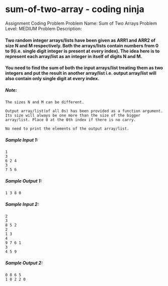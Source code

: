 # sum-of-two-array - coding ninja

Assignment Coding Problem
Problem Name: Sum of Two Arrays 
Problem Level: MEDIUM
Problem Description: 
#### Two random integer arrays/lists have been given as ARR1 and ARR2 of size N and M respectively. Both the arrays/lists contain numbers from 0 to 9(i.e. single digit integer is present at every index). The idea here is to represent each array/list as an integer in itself of digits N and M.

#### You need to find the sum of both the input arrays/list treating them as two integers and put the result in another array/list i.e. output array/list will also contain only single digit at every index.

##### Note:
    The sizes N and M can be different. 

    Output array/list(of all 0s) has been provided as a function argument. Its size will always be one more than the size of the bigger array/list. Place 0 at the 0th index if there is no carry. 
    
    No need to print the elements of the output array/list.

 ##### Sample Input 1:
    1
    3
    6 2 4
    3
    7 5 6

##### Sample Output 1:
    1 3 8 0

##### Sample Input 2:
    2
    3
    8 5 2
    2
    1 3
    4
    9 7 6 1
    3
    4 5 9

##### Sample Output 2:
    0 8 6 5
    1 0 2 2 0 
    
    
    
